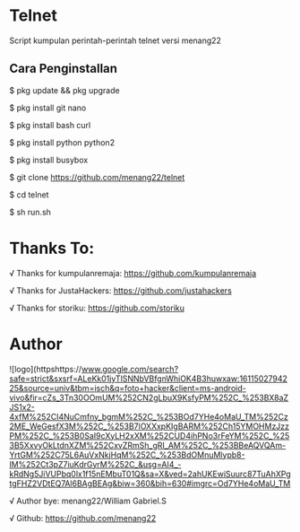 # Telnet
Script kumpulan perintah-perintah telnet versi menang22

## Cara Penginstallan

$ pkg update && pkg upgrade

$ pkg install git nano

$ pkg install bash curl

$ pkg install python python2

$ pkg install busybox

$ git clone https://github.com/menang22/telnet

$ cd telnet

$ sh run.sh

# Thanks To:

√ Thanks for kumpulanremaja: https://github.com/kumpulanremaja

√ Thanks for JustaHackers: https://github.com/justahackers

√ Thanks for storiku: https://github.com/storiku

# Author
![logo](httpshttps://www.google.com/search?safe=strict&sxsrf=ALeKk01jyTlSNNbVBfgnWhiOK4B3huwxaw:1611502794225&source=univ&tbm=isch&q=foto+hacker&client=ms-android-vivo&fir=cZs_3Tn30OOmUM%252CN2gLbuX9KsfyPM%252C_%253BX8aZJS1x2-4xfM%252CI4NuCmfny_bgmM%252C_%253BOd7YHe4oMaU_TM%252Cz2ME_WeGesfX3M%252C_%253B7lOXXxpKIgBARM%252Ch15YMOHMzJzzPM%252C_%253B0SaI9cXyLH2xXM%252CUD4ihPNo3rFeYM%252C_%253B5XxvyOkLtdnXZM%252CxvZRmSh_gRI_AM%252C_%253BBeAQVQAm-YrtGM%252C75L6AuVxNkjHqM%252C_%253BdOMnuMlypb8-lM%252Ct3pZ7iuKdrGyrM%252C_&usg=AI4_-kRdNg5JiVUPbq0lx1f15nEMbuT01Q&sa=X&ved=2ahUKEwiSuurc87TuAhXPgtgFHZ2VDtEQ7Al6BAgBEAg&biw=360&bih=630#imgrc=Od7YHe4oMaU_TM

√ Author bye: menang22/William Gabriel.S

√ Github: https://github.com/menang22

